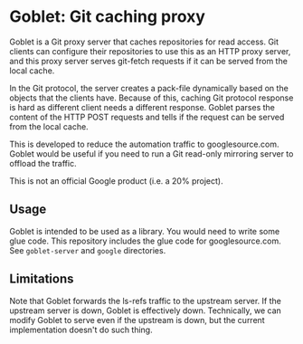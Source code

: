 # Goblet: Git caching proxy

Goblet is a Git proxy server that caches repositories for read access. Git
clients can configure their repositories to use this as an HTTP proxy server,
and this proxy server serves git-fetch requests if it can be served from the
local cache.

In the Git protocol, the server creates a pack-file dynamically based on the
objects that the clients have. Because of this, caching Git protocol response
is hard as different client needs a different response. Goblet parses the
content of the HTTP POST requests and tells if the request can be served from
the local cache.

This is developed to reduce the automation traffic to googlesource.com. Goblet
would be useful if you need to run a Git read-only mirroring server to offload
the traffic.

This is not an official Google product (i.e. a 20% project).

## Usage

Goblet is intended to be used as a library. You would need to write some glue
code. This repository includes the glue code for googlesource.com. See
`goblet-server` and `google` directories.

## Limitations

Note that Goblet forwards the ls-refs traffic to the upstream server. If the
upstream server is down, Goblet is effectively down. Technically, we can modify
Goblet to serve even if the upstream is down, but the current implementation
doesn't do such thing.
